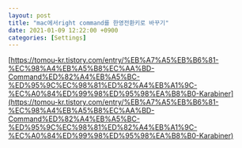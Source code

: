 ```yaml
---
layout: post
title: "mac에서right command를 한영전환키로 바꾸기"
date: 2021-01-09 12:22:00 +0900
categories: [Settings]
---
```


[https://tomou-kr.tistory.com/entry/%EB%A7%A5%EB%B6%81-%EC%98%A4%EB%A5%B8%EC%AA%BD-Command%ED%82%A4%EB%A5%BC-%ED%95%9C%EC%98%81%ED%82%A4%EB%A1%9C-%EC%A0%84%ED%99%98%ED%95%98%EA%B8%B0-Karabiner](https://tomou-kr.tistory.com/entry/%EB%A7%A5%EB%B6%81-%EC%98%A4%EB%A5%B8%EC%AA%BD-Command%ED%82%A4%EB%A5%BC-%ED%95%9C%EC%98%81%ED%82%A4%EB%A1%9C-%EC%A0%84%ED%99%98%ED%95%98%EA%B8%B0-Karabiner)